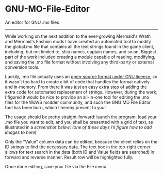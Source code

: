 # GNU-MO-File-Editor
An editor for GNU .mo files

----

While working on the next addition to the ever-growing Mermaid's Wrath and Mermaid's Fashion mods I have created an automated tool to modify the global.mo file that contains all the text strings found in the game client, including, but not limited to, ship names, captain names, and so on. Biggest part of the work included creating a module capable of reading, modifying, and saving the .mo file format without involving any third-party or external conversion tools.

Luckily, .mo file actually uses an [open-source format under GNU license](https://www.gnu.org/software/gettext/manual/html_node/MO-Files.html#MO-Files), so it wasn't too hard to create a bit of code that handles the format natively and in-memory. From there it was just an easy extra step of adding the extra code for automated replacement of strings. However, during the work, I figured it would be nice to provide an all-in-one tool for editing the .mo files for the WoWS modder community, and such the GNU MO File Editor tool has been born, which I hereby present to you!

The usage should be pretty straight-forward: launch the program, load your .mo file you want to edit, and you shall be presented with a grid of text, as illustrated in a *screenshot below*:
*(one of these days i'll figure how to add images to here)*

Only the "Value" column data can be edited, because the client relies on the ID strings to find the necessary data. The text box in the top-right corner allows for text search in the data (both ID and Value fields are searched) in forward and reverse manner. Result row will be highlighted fully.

Once done editing, save your file via the File menu.
